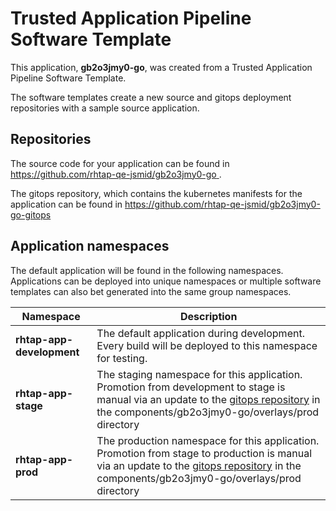 # Trusted Application Pipeline Software Template

This application, **gb2o3jmy0-go**, was created from a Trusted Application Pipeline Software Template.

The software templates create a new source and gitops deployment repositories with a sample source application. 

## Repositories

The source code for your application can be found in [https://github.com/rhtap-qe-jsmid/gb2o3jmy0-go ](https://github.com/rhtap-qe-jsmid/gb2o3jmy0-go ).
 
The gitops repository, which contains the kubernetes manifests for the application can be found in 
[https://github.com/rhtap-qe-jsmid/gb2o3jmy0-go-gitops ](https://github.com/rhtap-qe-jsmid/gb2o3jmy0-go-gitops ) 

## Application namespaces 

The default application will be found in the following namespaces. Applications can be deployed into unique namespaces or multiple software templates can also bet generated into the same group namespaces.  

|  Namespace   |  Description   |  
| -------- | -------- |   
| **rhtap-app-development** | The default application during development. Every build will be deployed to this namespace for testing. | 
| **rhtap-app-stage** | The staging namespace for this application. Promotion from development to stage is manual via an update to the [gitops repository](https://github.com/rhtap-qe-jsmid/gb2o3jmy0-go-gitops ) in the components/gb2o3jmy0-go/overlays/prod directory |  
| **rhtap-app-prod** | The production namespace for this application. Promotion from stage to production is manual via an update to the [gitops repository](https://github.com/rhtap-qe-jsmid/gb2o3jmy0-go-gitops ) in the components/gb2o3jmy0-go/overlays/prod directory | 